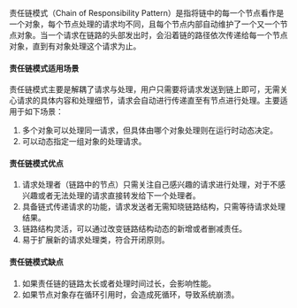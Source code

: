 责任链模式（Chain of Responsibility Pattern）是指将链中的每一个节点看作是一个对象，每个节点处理的请求均不同，且每个节点内部自动维护了一个又一个节点对象。当一个请求在链路的头部发出时，会沿着链的路径依次传递给每一个节点对象，直到有对象处理这个请求为止。



#### 责任链模式适用场景

责任链模式主要是解耦了请求与处理，用户只需要将请求发送到链上即可，无需关心请求的具体内容和处理细节，请求会自动进行传递直至有节点进行处理。主要适用于如下场景：

1. 多个对象可以处理同一请求，但具体由哪个对象处理则在运行时动态决定。
2. 可以动态指定一组对象的处理请求。

#### 责任链模式优点

1. 请求处理者（链路中的节点）只需关注自己感兴趣的请求进行处理，对于不感兴趣或者无法处理的请求直接转发给下一个处理者。
2. 具备链式传递请求的功能，请求发送者无需知晓链路结构，只需等待请求处理结果。
3. 链路结构灵活，可以通过改变链路结构动态的新增或者删减责任。
4. 易于扩展新的请求处理类，符合开闭原则。

#### 责任链模式缺点

1. 如果责任链的链路太长或者处理时间过长，会影响性能。
2. 如果节点对象存在循环引用时，会造成死循环，导致系统崩溃。